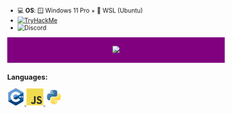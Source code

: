 - 💻 **OS**: 🪟 Windows 11 Pro + 🐧 WSL (Ubuntu)  
- [![TryHackMe](https://img.shields.io/badge/TryHackMe-ci3301-red?logo=tryhackme)](https://tryhackme.com/p/ci3301)  
- ![Discord](https://img.shields.io/badge/Discord-ci3301-5865F2?logo=discord&logoColor=white)

<p align="center" style="background-color: purple; padding: 20px;">
  <img src="https://media1.tenor.com/m/W__0KhNC-jYAAAAC/anime-sword.gif" width="700" />
</p>


<h3 align="left">Languages:</h3>
<p align="left"> <a href="https://www.w3schools.com/cpp/" target="_blank" rel="noreferrer"> <img src="https://raw.githubusercontent.com/devicons/devicon/master/icons/cplusplus/cplusplus-original.svg" alt="cplusplus" width="40" height="40"/> </a> <a href="https://developer.mozilla.org/en-US/docs/Web/JavaScript" target="_blank" rel="noreferrer"> <img src="https://raw.githubusercontent.com/devicons/devicon/master/icons/javascript/javascript-original.svg" alt="javascript" width="40" height="40"/> </a> <a href="https://www.python.org" target="_blank" rel="noreferrer"> <img src="https://raw.githubusercontent.com/devicons/devicon/master/icons/python/python-original.svg" alt="python" width="40" height="40"/> </a> </p>


